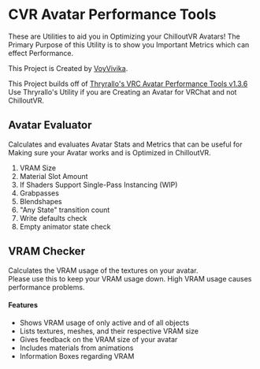 # CVR Avatar Performance Tools
These are Utilities to aid you in Optimizing your ChilloutVR Avatars!
The Primary Purpose of this Utility is to show you Important Metrics which can effect Performance.

This Project is Created by [VoyVivika](https://linktr.ee/voyvivika).

This Project builds off of [Thryrallo's VRC Avatar Performance Tools v1.3.6](https://github.com/Thryrallo/VRC-Avatar-Performance-Tools)
Use Thryrallo's Utility if you are Creating an Avatar for VRChat and not ChilloutVR.

## Avatar Evaluator
Calculates and evaluates Avatar Stats and Metrics that can be useful for Making sure your Avatar works and is Optimized in ChilloutVR.
1. VRAM Size
2. Material Slot Amount
3. If Shaders Support Single-Pass Instancing (WIP)
4. Grabpasses
5. Blendshapes
6. "Any State" transition count
7. Write defaults check
8. Empty animator state check
 
## VRAM Checker
Calculates the VRAM usage of the textures on your avatar.  
Please use this to keep your VRAM usage down. High VRAM usage causes performance problems.

#### Features
- Shows VRAM usage of only active and of all objects
- Lists textures, meshes, and their respective VRAM size
- Gives feedback on the VRAM size of your avatar
- Includes materials from animations
- Information Boxes regarding VRAM
